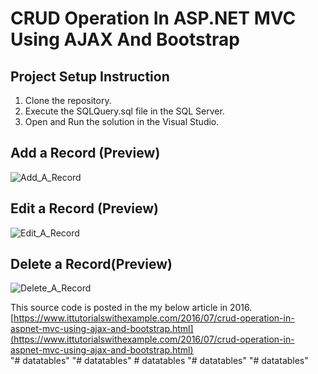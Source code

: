 # CRUD Operation In ASP.NET MVC Using AJAX And Bootstrap

## Project Setup Instruction ##
1. Clone the repository.
2. Execute the SQLQuery.sql file in the SQL Server.
3. Open and Run the solution in the Visual Studio.

## Add a Record (Preview)
![Add_A_Record](https://1.bp.blogspot.com/-bZxHVvB19cs/V4PiAQgy0LI/AAAAAAAABOA/9Kcs7lfZqyMVWcfErMmUSAdCY989b6_bgCLcB/s1600/image8.gif)

## Edit a Record (Preview)
![Edit_A_Record](https://4.bp.blogspot.com/-3Iauzd0H8Hk/V4PirmWv1_I/AAAAAAAABOI/e3HgCvOQUgAI_oZmU9bCyj675FVJ7irYwCLcB/s1600/image9.gif)

## Delete a Record(Preview)
![Delete_A_Record](https://1.bp.blogspot.com/-X6RRaCaqvxo/V4PjWOYD6bI/AAAAAAAABOQ/BLm0kxU2eN4BZcbL3DR0QpnEsaeXt4BjgCLcB/s1600/image10.gif)

This source code is posted in the my below article in 2016.<br/>
[https://www.ittutorialswithexample.com/2016/07/crud-operation-in-aspnet-mvc-using-ajax-and-bootstrap.html](https://www.ittutorialswithexample.com/2016/07/crud-operation-in-aspnet-mvc-using-ajax-and-bootstrap.html) <br/>
"# datatables" 
"# datatables" 
#   d a t a t a b l e s  
 "# datatables" 
"# datatables" 

